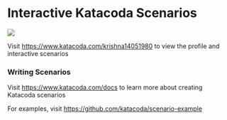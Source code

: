 # Interactive Katacoda Scenarios

[![](http://shields.katacoda.com/katacoda/krishna14051980/count.svg)](https://www.katacoda.com/krishna14051980 "Get your profile on Katacoda.com")

Visit https://www.katacoda.com/krishna14051980 to view the profile and interactive scenarios

### Writing Scenarios
Visit https://www.katacoda.com/docs to learn more about creating Katacoda scenarios

For examples, visit https://github.com/katacoda/scenario-example
